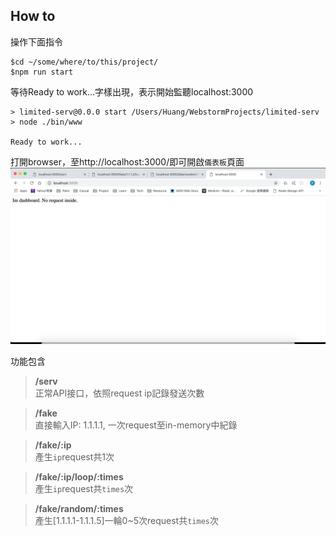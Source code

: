 How to
---
操作下面指令
```
$cd ~/some/where/to/this/project/
$npm run start
```

等待Ready to work...字樣出現，表示開始監聽localhost:3000

```
> limited-serv@0.0.0 start /Users/Huang/WebstormProjects/limited-serv
> node ./bin/www

Ready to work...
```

打開browser，至http://localhost:3000/即可開啟`儀表板`頁面
![dashboard]

功能包含
> **/serv**<br  />
> 正常API接口，依照request ip記錄發送次數

> **/fake**<br  />
> 直接輸入IP: 1.1.1.1, 一次request至in-memory中紀錄

> **/fake/:ip**<br  />
> 產生`ip`request共1次

> **/fake/:ip/loop/:times**<br  />
> 產生`ip`request共`times`次

> **/fake/random/:times**<br  />
> 產生[1.1.1.1-1.1.1.5]一輪0~5次request共`times`次


[dashboard]: asset/readme/dashboard.png  "Optional title attribute"
